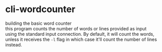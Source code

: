 # cli-wordcounter
building the basic word counter<br>
this program counts the number of words or lines provided as input <br>using the standard input connection. By default,
it will count the words,<br> unless it receives the `-l` flag in which case it'll count the number of lines instead.

